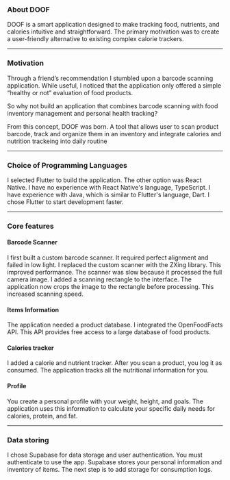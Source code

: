 ### About DOOF

DOOF is a smart application designed to make tracking food, nutrients, and calories intuitive and straightforward. The primary motivation was to create a user-friendly alternative to existing complex calorie trackers.

---

### Motivation
Through a friend’s recommendation I stumbled upon a barcode scanning application. While useful, I noticed that the application only offered a simple “healthy or not” evaluation of food products. 

So why not build an application that combines barcode scanning with food inventory management and personal health tracking?

From this concept, DOOF was born. A tool that allows user to scan product barcode, track and organize them in an inventory and integrate calories and nutrition trackeing into daily routine

---

### Choice of Programming Languages
I selected Flutter to build the application. The other option was React Native. I have no experience with React Native's language, TypeScript. I have experience with Java, which is similar to Flutter's language, Dart. I chose Flutter to start development faster.

---

### Core features
#### Barcode Scanner
I first built a custom barcode scanner. It required perfect alignment and failed in low light. I replaced the custom scanner with the ZXing library. This improved performance. The scanner was slow because it processed the full camera image. I added a scanning rectangle to the interface. The application now crops the image to the rectangle before processing. This increased scanning speed.

#### Items Information
The application needed a product database. I integrated the OpenFoodFacts API. This API provides free access to a large database of food products.

#### Calories tracker
I added a calorie and nutrient tracker. After you scan a product, you log it as consumed. The application tracks all the nutritional information for you.

#### Profile
You create a personal profile with your weight, height, and goals. The application uses this information to calculate your specific daily needs for calories, protein, and fat.

---

### Data storing
I chose Supabase for data storage and user authentication. You must authenticate to use the app. Supabase stores your personal information and inventory of items. The next step is to add storage for consumption logs.
